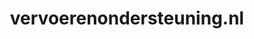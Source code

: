 ---
layout: post
title: "vervoerenondersteuning.nl"
internal_url: "/dutchgov/vervoerenondersteuning.nl.html"
subdomains_count: 2
all_subdomains_count: 2
urls_count: 2
ssl_rank: 0
http_rank: 80
url_link: /data/vervoerenondersteuning.nl/urls.txt
all_subdomains_link: /data/vervoerenondersteuning.nl/all_subdomains.txt
subdomains_link: /data/vervoerenondersteuning.nl/subdomains.txt
categories: dutchgov
---